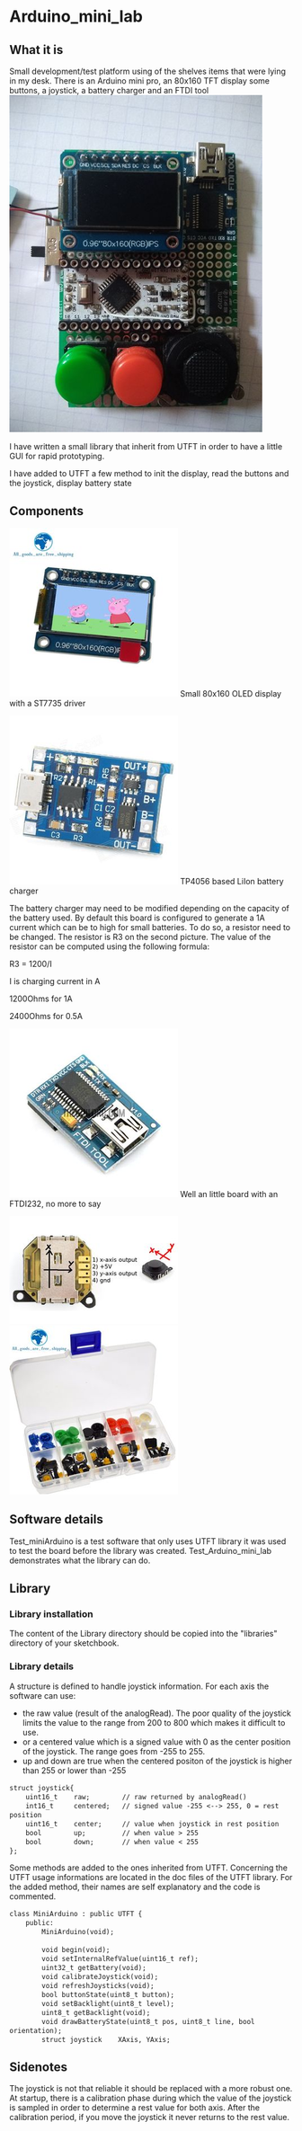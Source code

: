 # Arduino_mini_lab

## What it is
Small development/test platform using of the shelves items that were lying in my desk.
There is an Arduino mini pro, an 80x160 TFT display some buttons, a joystick, a battery charger and an FTDI tool
![TFT display](Doc/IMG_20190503_123659_small.jpg)

I have written a small library that inherit from UTFT in order to have a little GUI for rapid prototyping.

I have added to UTFT a few method to init the display, read the buttons and the joystick, display battery state

## Components
![TFT display](Doc/Components/small/IPS-0-96-pouce-7-p-SPI-HD-65-k-Couleur-1.jpg)
Small 80x160 OLED display with a ST7735 driver

![Battery charger](Doc/Components/small/sku_219454_1.jpg)
TP4056 based LiIon battery charger

The battery charger may need to be modified depending on the capacity of the battery used.
By default this board is configured to generate a 1A current which can be to high for small batteries.
To do so, a resistor need to be changed. The resistor is R3 on the second picture. The value of the resistor can be computed using the following formula:

R3 = 1200/I

I is charging current in A

1200Ohms for 1A

2400Ohms for 0.5A


![FTDI tool](Doc/Components/small/criusFTDI1.jpg)
Well an little board with an FTDI232, no more to say

![Joystick](Doc/Components/small/mini-joystick-slide-analogiqueXY.jpg)
![Tactile switch](Doc/Components/small/tactileSwitches.jpg)

## Software details
Test_miniArduino is a test software that only uses UTFT library it was used to test the board before the library was created.
Test_Arduino_mini_lab demonstrates what the library can do.

## Library
### Library installation
The content of the Library directory should be copied into the "libraries" directory of your sketchbook.

### Library details
A structure is defined to handle joystick information.
For each axis the software can use:
* the raw value (result of the analogRead). The poor quality of the joystick limits the value to the range from 200 to 800 which makes it difficult to use.
* or a centered value which is a signed value with 0 as the center position of the joystick. The range goes from -255 to 255.
* up and down are true when the centered positon of the joystick is higher than 255 or lower than -255

```
struct joystick{
    uint16_t    raw;        // raw returned by analogRead()
    int16_t     centered;   // signed value -255 <--> 255, 0 = rest position
    uint16_t    center;     // value when joystick in rest position
    bool        up;         // when value > 255
    bool        down;       // when value < 255
};
```

Some methods are added to the ones inherited from UTFT. Concerning the UTFT usage informations are located in the doc files of the UTFT library. For the added method, their names are self explanatory and the code is commented.

```
class MiniArduino : public UTFT {
    public:
        MiniArduino(void);
        
        void begin(void);
        void setInternalRefValue(uint16_t ref);
        uint32_t getBattery(void);
        void calibrateJoystick(void);
        void refreshJoysticks(void);
        bool buttonState(uint8_t button);
        void setBacklight(uint8_t level);
        uint8_t getBacklight(void);
        void drawBatteryState(uint8_t pos, uint8_t line, bool orientation);
        struct joystick    XAxis, YAxis;
```

## Sidenotes
The joystick is not that reliable it should be replaced with a more robust one.
At startup, there is a calibration phase during which the value of the joystick is sampled in order to determine a rest value for both axis. After the calibration period, if you move the joystick it never returns to the rest value.

